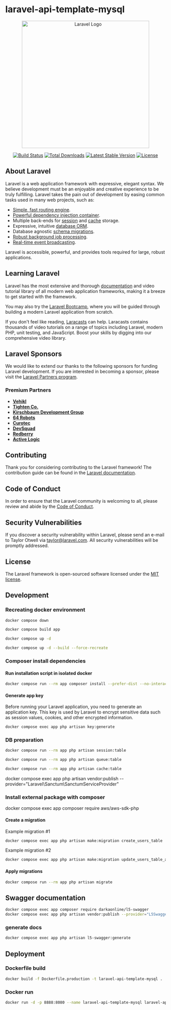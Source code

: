 # laravel-api-template-mysql

<p align="center"><a href="https://laravel.com" target="_blank"><img src="https://raw.githubusercontent.com/laravel/art/master/logo-lockup/5%20SVG/2%20CMYK/1%20Full%20Color/laravel-logolockup-cmyk-red.svg" width="400" alt="Laravel Logo"></a></p>

<p align="center">
<a href="https://github.com/laravel/framework/actions"><img src="https://github.com/laravel/framework/workflows/tests/badge.svg" alt="Build Status"></a>
<a href="https://packagist.org/packages/laravel/framework"><img src="https://img.shields.io/packagist/dt/laravel/framework" alt="Total Downloads"></a>
<a href="https://packagist.org/packages/laravel/framework"><img src="https://img.shields.io/packagist/v/laravel/framework" alt="Latest Stable Version"></a>
<a href="https://packagist.org/packages/laravel/framework"><img src="https://img.shields.io/packagist/l/laravel/framework" alt="License"></a>
</p>

## About Laravel

Laravel is a web application framework with expressive, elegant syntax. We believe development must be an enjoyable and creative experience to be truly fulfilling. Laravel takes the pain out of development by easing common tasks used in many web projects, such as:

- [Simple, fast routing engine](https://laravel.com/docs/routing).
- [Powerful dependency injection container](https://laravel.com/docs/container).
- Multiple back-ends for [session](https://laravel.com/docs/session) and [cache](https://laravel.com/docs/cache) storage.
- Expressive, intuitive [database ORM](https://laravel.com/docs/eloquent).
- Database agnostic [schema migrations](https://laravel.com/docs/migrations).
- [Robust background job processing](https://laravel.com/docs/queues).
- [Real-time event broadcasting](https://laravel.com/docs/broadcasting).

Laravel is accessible, powerful, and provides tools required for large, robust applications.

## Learning Laravel

Laravel has the most extensive and thorough [documentation](https://laravel.com/docs) and video tutorial library of all modern web application frameworks, making it a breeze to get started with the framework.

You may also try the [Laravel Bootcamp](https://bootcamp.laravel.com), where you will be guided through building a modern Laravel application from scratch.

If you don't feel like reading, [Laracasts](https://laracasts.com) can help. Laracasts contains thousands of video tutorials on a range of topics including Laravel, modern PHP, unit testing, and JavaScript. Boost your skills by digging into our comprehensive video library.

## Laravel Sponsors

We would like to extend our thanks to the following sponsors for funding Laravel development. If you are interested in becoming a sponsor, please visit the [Laravel Partners program](https://partners.laravel.com).

### Premium Partners

- **[Vehikl](https://vehikl.com)**
- **[Tighten Co.](https://tighten.co)**
- **[Kirschbaum Development Group](https://kirschbaumdevelopment.com)**
- **[64 Robots](https://64robots.com)**
- **[Curotec](https://www.curotec.com/services/technologies/laravel)**
- **[DevSquad](https://devsquad.com/hire-laravel-developers)**
- **[Redberry](https://redberry.international/laravel-development)**
- **[Active Logic](https://activelogic.com)**

## Contributing

Thank you for considering contributing to the Laravel framework! The contribution guide can be found in the [Laravel documentation](https://laravel.com/docs/contributions).

## Code of Conduct

In order to ensure that the Laravel community is welcoming to all, please review and abide by the [Code of Conduct](https://laravel.com/docs/contributions#code-of-conduct).

## Security Vulnerabilities

If you discover a security vulnerability within Laravel, please send an e-mail to Taylor Otwell via [taylor@laravel.com](mailto:taylor@laravel.com). All security vulnerabilities will be promptly addressed.

## License

The Laravel framework is open-sourced software licensed under the [MIT license](https://opensource.org/licenses/MIT).



## Development


### Recreating docker environment

```bash
docker compose down
```

```bash
docker compose build app
```

```bash
docker compose up -d
```

```bash
docker compose up -d --build --force-recreate
```

### Composer install dependencies

#### Run installation script in isolated docker

```bash
docker compose run --rm app composer install --prefer-dist --no-interaction --no-progress --no-scripts
```

#### Generate app key

Before running your Laravel application, you need to generate an application key. This key is used by Laravel to encrypt sensitive data such as session values, cookies, and other encrypted information.

```bash
docker compose exec app php artisan key:generate
```


### DB preparation


```bash
docker compose run --rm app php artisan session:table
```

```bash
docker compose run --rm app php artisan queue:table
```


```bash
docker compose run --rm app php artisan cache:table
```


docker compose exec app php artisan vendor:publish --provider="Laravel\Sanctum\SanctumServiceProvider"


### Install external package with composer

docker compose exec app composer require aws/aws-sdk-php




#### Create a migration

Example migration #1
```bash
docker compose exec app php artisan make:migration create_users_table
```

Example migration #2
```bash
docker compose exec app php artisan make:migration update_users_table_add_first_last_name
```


#### Apply migrations

```bash
docker compose run --rm app php artisan migrate
```


## Swagger documentation
```bash
docker compose exec app composer require darkaonline/l5-swagger
docker compose exec app php artisan vendor:publish --provider="L5Swagger\L5SwaggerServiceProvider"
```



### generate docs

```bash
docker compose exec app php artisan l5-swagger:generate
```


## Deployment


### Dockerfile build

```bash
docker build -f Dockerfile.production -t laravel-api-template-mysql .
```

### Docker run

```bash
docker run -d -p 8888:8080 --name laravel-api-template-mysql laravel-api-template-mysql
```

